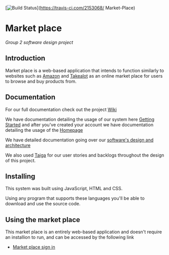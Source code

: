 [![Build Status](https://travis-ci.com/2153068/test.svg?branch=master)](https://travis-ci.com/2153068/
Market-Place)

# Market place
_Group 2 software design project_

## Introduction
Market place is a web-based application that intends to function similarly to websites such as [Amazon](http://amazon.com/) and [Takealot](https://www.takealot.com/) as an online market place for users to browse and buy products from.

## Documentation
For our full documentation check out the project [Wiki](https://github.com/2109688/Market-place/wiki)

We have documentation detailing the usage of our system here [Getting Started](https://github.com/2109688/Market-place/wiki/Getting-Started) and after you've created your account we have documentation detailing the usage of the [Homepage](https://github.com/2109688/Market-place/wiki/Home-Page)

We have detailed documentation going over our [software's design and architecture](https://github.com/2153068/Market-Place/wiki/Software-architecture)

We also used [Taiga](https://tree.taiga.io/project/williambooi-market-place/timeline) for our user stories and backlogs throughout the design of this project.

## Installing
This system was built using JavaScript, HTML and CSS. 

Using any program that supports these languages you'll be able to download and use the source code.

## Using the market place
This market place is an entirely web-based application and doesn't require an installion to run, and can be accessed by the following link 
* [Market place sign in](https://witsmarketproject.web.app/signin.html)
